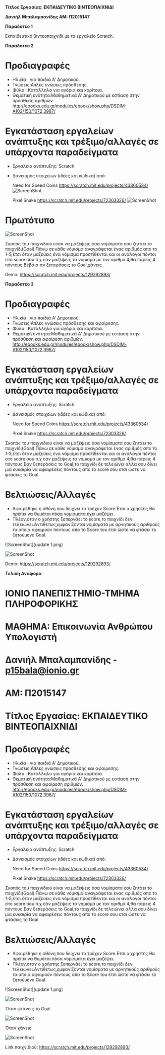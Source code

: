 ﻿**Τίτλος Εργασίας: ΕΚΠΑΙΔΕΥΤΙΚΟ ΒΙΝΤΕΟΠΑΙΧΝΙΔΙ**

**Δανιήλ Μπαλαμπανίδης
ΑΜ: Π2015147**

**Παραδοτέο 1**

Εκπαιδευτικό βιντεοπαιχνίδι με το εργαλείο Scratch.


**Παραδοτέο 2**

# Προδιαγραφές

* Ηλικία : για παιδιά A' Δημοτικού.
* Γνώσεις:Απλές γνώσεις πρόσθεσης.
* Φύλο : Κατάλληλο για αγόρια και κορίτσια.
* Θεματική ενότητα:Μαθηματικά Α' Δημοτικού με εστίαση στην πρόσθεση αριθμών. http://ebooks.edu.gr/modules/ebook/show.php/DSDIM-A102/150/1072,3987/ 

# Εγκατάσταση εργαλείων ανάπτυξης και τρέξιμο/αλλαγές σε υπάρχοντα παραδείγματα

- Εργαλείο ανάπτυξης: Scratch
- Δανεισμός στοιχείων (ιδέες και κώδικα) από:
    
     Need for Speed Coins
     https://scratch.mit.edu/projects/43360534/
     ![ScreenShot](image1.png)
     
     Pixel Snake
     https://scratch.mit.edu/projects/72303326/
     ![ScreenShot](image2.png)

# Πρωτότυπο
  ![ScreenShot](image3.png)
  
  Σκοπός του παιχνιδιού είναι να μαζέψεις όσα νομίσματα σου ζητάει το παιχνίδι(Goal).Πάνω σε κάθε νόμισμα αναγράφεται ένας αριθμός
  απο το 1-5,έτσι όταν μαζεύεις ένα νόμισμα προστίθενται και οι ανάλογοι πόντοι στο score σου π.χ εάν μαζέψεις το νόμισμα με τον αριθμό
  4,θα πάρεις 4 πόντους.Βέβαια αν ξεπεράσεις το Goal,χάνεις.
  
  Demo: https://scratch.mit.edu/projects/129292893/


**Παραδοτέο 3**

# Προδιαγραφές

* Ηλικία : για παιδιά A' Δημοτικού.
* Γνώσεις:Απλές γνώσεις πρόσθεσης και αφαίρεσης.
* Φύλο : Κατάλληλο για αγόρια και κορίτσια.
* Θεματική ενότητα:Μαθηματικά Α' Δημοτικού με εστίαση στην πρόσθεση και αφαίρεση αριθμών. http://ebooks.edu.gr/modules/ebook/show.php/DSDIM-A102/150/1072,3987/ 

# Εγκατάσταση εργαλείων ανάπτυξης και τρέξιμο/αλλαγές σε υπάρχοντα παραδείγματα

- Εργαλείο ανάπτυξης: Scratch
- Δανεισμός στοιχείων (ιδέες και κώδικα) από:
    
     Need for Speed Coins
     https://scratch.mit.edu/projects/43360534/
     
     Pixel Snake
     https://scratch.mit.edu/projects/72303326/
     

Σκοπός του παιχνιδιού είναι να μαζέψεις όσα νομίσματα σου ζητάει το παιχνίδι(Goal).Πάνω σε κάθε νόμισμα αναγράφεται ένας αριθμός
απο το 1-5,έτσι όταν μαζεύεις ένα νόμισμα προστίθενται και οι ανάλογοι πόντοι στο score σου π.χ εάν μαζέψεις το νόμισμα με τον αριθμό
4,θα πάρεις 4 πόντους.Εαν ξεπεράσεις το Goal,το παιχνίδι δε τελειώνει αλλα σου δίνει μια ευκαιρία να αφαιρέσεις πόντους απο το score σου ετσι ώστε να φτάσεις το Goal.


# Βελτιώσεις/Αλλαγές

- Αφαιρέθηκε η οθόνη που δείχνει το τρέχον Score.Έτσι ο χρήστης θα πρέπει να θυμάται πόσα νομίσματα έχει μαζέψει.
- Πλέον,οταν ο χρήστης ξεπερνάει το score,το παιχνίδι δεν τελειώνει.Aντιθέτως,εμφανίζονται νομίσματα με αρνητικούς αριθμούς τα οποία αφαιρούν πόντους απο το Score του έτσι ώστε να φτάσει το ζητούμενο Goal.

![ScreenShot](update 1.png)

![ScreenShot](update2.png)


Demo: https://scratch.mit.edu/projects/129292893/


**Tελική Αναφορά**

# ΙΟΝΙΟ ΠΑΝΕΠΙΣΤΗΜΙΟ-ΤΜΗΜA ΠΛΗΡΟΦΟΡΙΚΗΣ

# ΜΑΘΗΜΑ: Επικοινωνία Ανθρώπου Υπολογιστή

# Δανιήλ Μπαλαμπανίδης - p15bala@ionio.gr

# ΑΜ: Π2015147

# Τίτλος Εργασίας: ΕΚΠΑΙΔΕΥΤΙΚΟ ΒΙΝΤΕΟΠΑΙΧΝΙΔΙ


# Προδιαγραφές

* Ηλικία : για παιδιά A' Δημοτικού.
* Γνώσεις:Απλές γνώσεις πρόσθεσης και αφαίρεσης.
* Φύλο : Κατάλληλο για αγόρια και κορίτσια.
* Θεματική ενότητα:Μαθηματικά Α' Δημοτικού με εστίαση στην πρόσθεση και αφαίρεση αριθμών. http://ebooks.edu.gr/modules/ebook/show.php/DSDIM-A102/150/1072,3987/ 

# Εγκατάσταση εργαλείων ανάπτυξης και τρέξιμο/αλλαγές σε υπάρχοντα παραδείγματα

- Εργαλείο ανάπτυξης: Scratch
- Δανεισμός στοιχείων (ιδέες και κώδικα) από:
    
     Need for Speed Coins
     https://scratch.mit.edu/projects/43360534/
     
     Pixel Snake
     https://scratch.mit.edu/projects/72303326/
     

Σκοπός του παιχνιδιού είναι να μαζέψεις όσα νομίσματα σου ζητάει το παιχνίδι(Goal).Πάνω σε κάθε νόμισμα αναγράφεται ένας αριθμός
απο το 1-5,έτσι όταν μαζεύεις ένα νόμισμα προστίθενται και οι ανάλογοι πόντοι στο score σου π.χ εάν μαζέψεις το νόμισμα με τον αριθμό
4,θα πάρεις 4 πόντους.Εαν ξεπεράσεις το Goal,το παιχνίδι δε τελειώνει αλλα σου δίνει μια ευκαιρία να αφαιρέσεις πόντους απο το score σου ετσι ώστε να φτάσεις το Goal.


# Βελτιώσεις/Αλλαγές

- Αφαιρέθηκε η οθόνη που δείχνει το τρέχον Score.Έτσι ο χρήστης θα πρέπει να θυμάται πόσα νομίσματα έχει μαζέψει.
- Πλέον,οταν ο χρήστης ξεπερνάει το score,το παιχνίδι δεν τελειώνει.Aντιθέτως,εμφανίζονται νομίσματα με αρνητικούς αριθμούς τα οποία αφαιρούν πόντους απο το Score του έτσι ώστε να φτάσει το ζητούμενο Goal.

![ScreenShot](update 1.png)

![ScreenShot](update2.png)

Όταν φτάνεις το Goal

![ScreenShot](win.png)


Όταν χάνεις

![ScreenShot](lose.png)

Link παιχνιδιού: https://scratch.mit.edu/projects/129292893/
